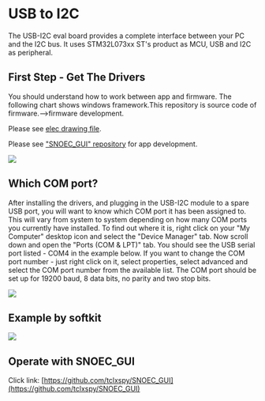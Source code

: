 # USB to I2C

The USB-I2C eval board provides a complete interface between your PC and the I2C bus. It uses STM32L073xx ST's product as MCU, USB and I2C as peripheral.

## First Step - Get The Drivers ##

You should understand how to work between app and firmware. The following chart shows windows framework.This repository is source code of firmware.-->firmware development.

Please see [elec drawing file](https://github.com/tclxspy/USB_I2C_73/blob/master/drawing/1021001.pdf).

Please see ["SNOEC_GUI" repository](https://github.com/tclxspy/SNOEC_GUI) for app development.

![](http://i.imgur.com/MP1gyhI.jpg)

## Which COM port? ##

After installing the drivers, and plugging in the USB-I2C module to a spare USB port, you will want to know which COM port it has been assigned to. This will vary from system to system depending on how many COM ports you currently have installed. To find out where it is, right click on your "My Computer" desktop icon and select the "Device Manager" tab. Now scroll down and open the "Ports (COM & LPT)" tab. You should see the USB serial port listed - COM4 in the example below. If you want to change the COM port number - just right click on it, select properties, select advanced and select the COM port number from the available list. The COM port should be set up for 19200 baud, 8 data bits, no parity and two stop bits. 

![](http://i.imgur.com/JC0oCQq.jpg)

## Example by softkit ##

![](http://i.imgur.com/MPvuCdw.jpg)

## Operate with SNOEC_GUI ##

Click link: [https://github.com/tclxspy/SNOEC_GUI](https://github.com/tclxspy/SNOEC_GUI)
